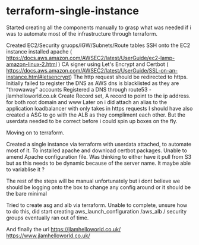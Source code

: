 # terraform-single-instance


Started creating all the components manually to grasp what was needed if i was to automate most of the infrastructure through
terraform.

Created EC2/Security gruops/IGW/Subnets/Route tables
SSH onto the EC2 instance installed apache ( https://docs.aws.amazon.com/AWSEC2/latest/UserGuide/ec2-lamp-amazon-linux-2.html )
CA signer using Let's Encrypt and Certbot ( https://docs.aws.amazon.com/AWSEC2/latest/UserGuide/SSL-on-an-instance.html#letsencrypt)
The http request should be redirected to https.
Initially failed to register the DNS as AWS dns is blacklisted as they are "throwaway" accounts
Registered a DNS through route53 - jlamhelloworld.co.uk
Create Record set, A record to point to the ip address. for both root domain and www
Later on i did attach an alias to the application loadbalancer with only takes in https requests
I should have also created a ASG to go with the ALB as they compliment each other. But the userdata needed to be correct before i could spin up boxes on the fly.

Moving on to terraform.

Created a single instance via terraform with userdata attached, to automate most of it. To installed apache and download certbot packages.
Unable to amend Apache configuration file. Was thinking to either have it pull from S3 but as this needs to be dynamic because of the server
name. It maybe able to variablise it ? 

The rest of the steps will be manual unfortunately but i dont believe we should be logging onto the box to change any config around or it should be the bare minimal

Tried to create asg and alb via terraform. Unable to complete, unsure how to do this, did start creating aws_launch_configuration /aws_alb / 
security groups eventually ran out of time. 

And finally the url
https://jlamhelloworld.co.uk/
https://www.jlamhelloworld.co.uk/
